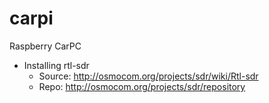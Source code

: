 # carpi
Raspberry CarPC

 - Installing rtl-sdr
	- Source:	http://osmocom.org/projects/sdr/wiki/Rtl-sdr
	- Repo:		http://osmocom.org/projects/sdr/repository

